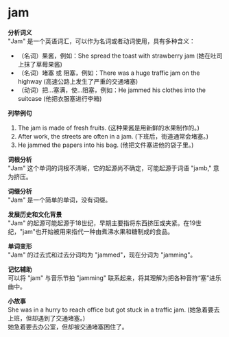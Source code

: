 # jam

**分析词义**  
"Jam" 是一个英语词汇，可以作为名词或者动词使用，具有多种含义：

  

*   （名词）果酱，例如：She spread the toast with strawberry jam (她在吐司上抹了草莓果酱)
*   （名词）堵塞 或 阻塞，例如：There was a huge traffic jam on the highway (高速公路上发生了严重的交通堵塞)
*   （动词）把...塞满，使...阻塞，例如：He jammed his clothes into the suitcase (他把衣服塞进行李箱)

  

**列举例句**

  

1.  The jam is made of fresh fruits. (这种果酱是用新鲜的水果制作的。)
2.  After work, the streets are often in a jam. (下班后，街道通常会堵塞。)
3.  He jammed the papers into his bag. (他把文件塞进他的袋子里。)

  

**词根分析**  
"Jam" 这个单词的词根不清晰，它的起源尚不确定，可能起源于词语 "jamb," 意为挤压。

  

**词缀分析**  
"Jam" 是一个简单的单词，没有词缀。

  

**发展历史和文化背景**  
"Jam" 的起源可能起源于18世纪，早期主要指将东西挤压或夹紧。在19世纪，"jam"也开始被用来指代一种由煮沸水果和糖制成的食品。

  

**单词变形**  
"Jam" 的过去式和过去分词均为 "jammed"，现在分词为 "jamming"。

  

**记忆辅助**  
可以将 "jam" 与音乐节拍 "jamming" 联系起来，将其理解为把各种音符“塞”进乐曲中。

  

**小故事**  
She was in a hurry to reach office but got stuck in a traffic jam. (她急着要去上班，但却遇到了交通堵塞。)  
她急着要去办公室，但却被交通堵塞困住了。
